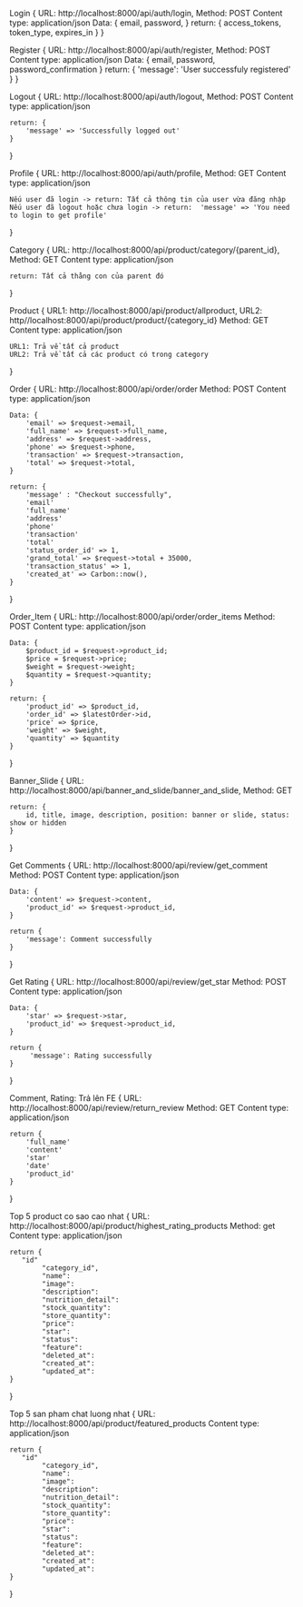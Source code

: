 Login {
    URL: http://localhost:8000/api/auth/login,
    Method: POST
    Content type: application/json
    Data: {
        email,
        password,
    }
    return: {
        access_tokens,
        token_type,
        expires_in
    }
}

Register {
    URL: http://localhost:8000/api/auth/register,
    Method: POST
    Content type: application/json
    Data: {
        email,
        password,
        password_confirmation
    }
    return: {
       'message': 'User successfuly registered'
    }
}

Logout {
    URL: http://localhost:8000/api/auth/logout,
    Method: POST
    Content type: application/json

    return: {
        'message' => 'Successfully logged out'
    }
}

Profile {
    URL: http://localhost:8000/api/auth/profile,
    Method: GET
    Content type: application/json

    Nếu user đã login -> return: Tất cả thông tin của user vừa đăng nhập
    Nếu user đã logout hoặc chưa login -> return:  'message' => 'You need to login to get profile'
}

Category {
    URL: http://localhost:8000/api/product/category/{parent_id},
    Method: GET
    Content type: application/json

    return: Tất cả thằng con của parent đó
}

Product {
    URL1: http://localhost:8000/api/product/allproduct,
    URL2: http//localhost:8000/api/product/product/{category_id}
    Method: GET
    Content type: application/json

    URL1: Trả về tất cả product
    URL2: Trả về tất cả các product có trong category
}

Order {
    URL: http://localhost:8000/api/order/order
    Method: POST
    Content type: application/json

    Data: {
        'email' => $request->email,
        'full_name' => $request->full_name,
        'address' => $request->address,
        'phone' => $request->phone,
        'transaction' => $request->transaction,
        'total' => $request->total,
    }

    return: {
        'message' : "Checkout successfully",
        'email'
        'full_name'
        'address'
        'phone'
        'transaction'
        'total'
        'status_order_id' => 1,
        'grand_total' => $request->total + 35000,
        'transaction_status' => 1,
        'created_at' => Carbon::now(),
    }
}

Order_Item {
    URL: http://localhost:8000/api/order/order_items
    Method: POST
    Content type: application/json

    Data: {
        $product_id = $request->product_id;
        $price = $request->price;
        $weight = $request->weight;
        $quantity = $request->quantity;
    }

    return: {
        'product_id' => $product_id,
        'order_id' => $latestOrder->id,
        'price' => $price,
        'weight' => $weight,
        'quantity' => $quantity
    }
}

Banner_Slide {
    URL: http://localhost:8000/api/banner_and_slide/banner_and_slide,
    Method: GET
    
    return: {
        id, title, image, description, position: banner or slide, status: show or hidden
    }
}

Get Comments {
    URL: http://localhost:8000/api/review/get_comment
    Method: POST
    Content type: application/json

    Data: {
        'content' => $request->content,
        'product_id' => $request->product_id,
    }

    return {
        'message': Comment successfully
    }
}

Get Rating {
    URL: http://localhost:8000/api/review/get_star
    Method: POST
    Content type: application/json

    Data: {
        'star' => $request->star,
        'product_id' => $request->product_id,
    }

    return {
         'message': Rating successfully
    }
}

Comment, Rating: Trả lên FE {
     URL: http://localhost:8000/api/review/return_review
    Method: GET
    Content type: application/json

    return {
        'full_name'
        'content'
        'star'
        'date'
        'product_id'
    }
}

Top 5 product co sao cao nhat  {
    URL: http://localhost:8000/api/product/highest_rating_products
    Method: get
    Content type: application/json

    return {
       "id"
            "category_id",
            "name":
            "image":
            "description":
            "nutrition_detail": 
            "stock_quantity": 
            "store_quantity": 
            "price":
            "star": 
            "status": 
            "feature": 
            "deleted_at": 
            "created_at": 
            "updated_at": 
    }
}

Top 5 san pham chat luong nhat  {
    URL: http://localhost:8000/api/product/featured_products
    Content type: application/json

    return {
       "id"
            "category_id",
            "name":
            "image":
            "description":
            "nutrition_detail": 
            "stock_quantity": 
            "store_quantity": 
            "price":
            "star": 
            "status": 
            "feature": 
            "deleted_at": 
            "created_at": 
            "updated_at": 
    }
}

